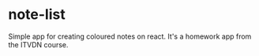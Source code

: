# note-list
Simple app for creating coloured notes on react. It's a homework app from the ITVDN course.  
